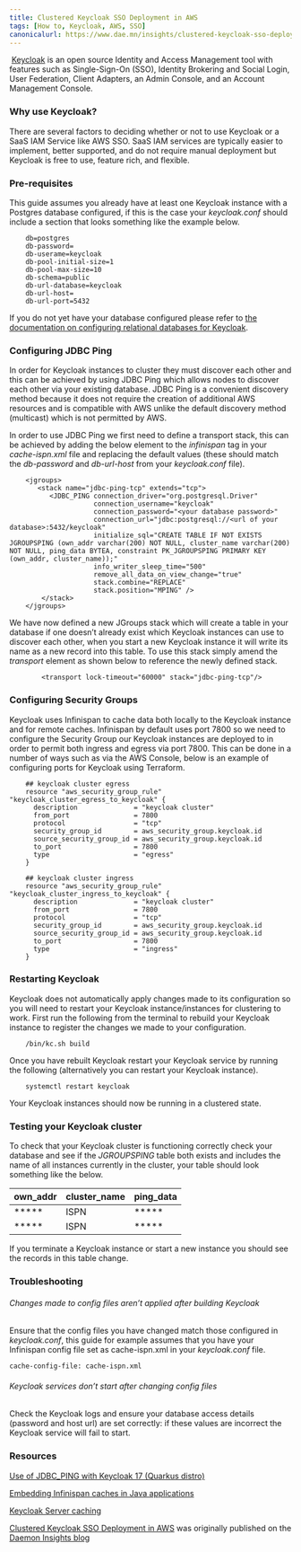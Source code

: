 ```yaml
---
title: Clustered Keycloak SSO Deployment in AWS
tags: [How to, Keycloak, AWS, SSO]
canonicalurl: https://www.dae.mn/insights/clustered-keycloak-sso-deployment-in-aws
---
```


 [Keycloak](http://www.keycloak.org/) is an open source Identity and Access Management tool with features such as Single-Sign-On (SSO), Identity Brokering and Social Login, User Federation, Client Adapters, an Admin Console, and an Account Management Console.

### Why use Keycloak?

There are several factors to deciding whether or not to use Keycloak or a SaaS IAM Service like AWS SSO. SaaS IAM services are typically easier to implement, better supported, and do not require manual deployment but Keycloak is free to use, feature rich, and flexible.

### Pre-requisites

This guide assumes you already have at least one Keycloak instance with a Postgres database configured, if this is the case your _keycloak.conf_ should include a section that looks something like the example below.

```
    db=postgres
    db-password=
    db-userame=keycloak
    db-pool-initial-size=1
    db-pool-max-size=10
    db-schema=public
    db-url-database=keycloak
    db-url-host=
    db-url-port=5432
```
    

If you do not yet have your database configured please refer to [the documentation on configuring relational databases for Keycloak](https://www.keycloak.org/server/db).

### Configuring JDBC Ping

In order for Keycloak instances to cluster they must discover each other and this can be achieved by using JDBC Ping which allows nodes to discover each other via your existing database. JDBC Ping is a convenient discovery method because it does not require the creation of additional AWS resources and is compatible with AWS unlike the default discovery method (multicast) which is not permitted by AWS.

In order to use JDBC Ping we first need to define a transport stack, this can be achieved by adding the below element to the _infinispan_ tag in your _cache-ispn.xml_ file and replacing the default values (these should match the _db-password_ and _db-url-host_ from your _keycloak.conf_ file).

```
    <jgroups>
       <stack name="jdbc-ping-tcp" extends="tcp">
          <JDBC_PING connection_driver="org.postgresql.Driver"
                     connection_username="keycloak"
                     connection_password="<your database password>"
                     connection_url="jdbc:postgresql://<url of your database>:5432/keycloak"
                     initialize_sql="CREATE TABLE IF NOT EXISTS JGROUPSPING (own_addr varchar(200) NOT NULL, cluster_name varchar(200) NOT NULL, ping_data BYTEA, constraint PK_JGROUPSPING PRIMARY KEY (own_addr, cluster_name));"
                     info_writer_sleep_time="500"
                     remove_all_data_on_view_change="true"
                     stack.combine="REPLACE"
                     stack.position="MPING" />
        </stack>
    </jgroups>
```
    

We have now defined a new JGroups stack which will create a table in your database if one doesn’t already exist which Keycloak instances can use to discover each other, when you start a new Keycloak instance it will write its name as a new record into this table. To use this stack simply amend the _transport_ element as shown below to reference the newly defined stack.

```
        <transport lock-timeout="60000" stack="jdbc-ping-tcp"/>
```

### Configuring Security Groups

Keycloak uses Infinispan to cache data both locally to the Keycloak instance and for remote caches. Infinispan by default uses port 7800 so we need to configure the Security Group our Keycloak instances are deployed to in order to permit both ingress and egress via port 7800. This can be done in a number of ways such as via the AWS Console, below is an example of configuring ports for Keycloak using Terraform.

```
    ## keycloak cluster egress
    resource "aws_security_group_rule" "keycloak_cluster_egress_to_keycloak" {
      description              = "keycloak cluster"
      from_port                = 7800
      protocol                 = "tcp"
      security_group_id        = aws_security_group.keycloak.id
      source_security_group_id = aws_security_group.keycloak.id
      to_port                  = 7800
      type                     = "egress"
    }
    
    ## keycloak cluster ingress
    resource "aws_security_group_rule" "keycloak_cluster_ingress_to_keycloak" {
      description              = "keycloak cluster"
      from_port                = 7800
      protocol                 = "tcp"
      security_group_id        = aws_security_group.keycloak.id
      source_security_group_id = aws_security_group.keycloak.id
      to_port                  = 7800
      type                     = "ingress"
    }
```   

### Restarting Keycloak

Keycloak does not automatically apply changes made to its configuration so you will need to restart your Keycloak instance/instances for clustering to work. First run the following from the terminal to rebuild your Keycloak instance to register the changes we made to your configuration.

```
    /bin/kc.sh build
```

Once you have rebuilt Keycloak restart your Keycloak service by running the following (alternatively you can restart your Keycloak instance).

```
    systemctl restart keycloak
```

Your Keycloak instances should now be running in a clustered state.

### Testing your Keycloak cluster

To check that your Keycloak cluster is functioning correctly check your database and see if the _JGROUPSPING_ table both exists and includes the name of all instances currently in the cluster, your table should look something like the below.

    
|own_addr|cluster_name|ping_data|
|--------|------------|---------|
|*****   |ISPN        | *****   |
|*****   |ISPN        | *****   |

If you terminate a Keycloak instance or start a new instance you should see the records in this table change.

### Troubleshooting

###### Changes made to config files aren’t applied after building Keycloak

Ensure that the config files you have changed match those configured in _keycloak.conf_, this guide for example assumes that you have your Infinispan config file set as cache-ispn.xml in your _keycloak.conf_ file.

    cache-config-file: cache-ispn.xml

###### Keycloak services don’t start after changing config files

Check the Keycloak logs and ensure your database access details (password and host url) are set correctly: if these values are incorrect the Keycloak service will fail to start.

### Resources

[
Use of JDBC_PING with Keycloak 17 (Quarkus distro)](https://keycloak.discourse.group/t/use-of-jdbc-ping-with-keycloak-17-quarkus-distro/13571/29)

[Embedding Infinispan caches in Java applications](https://infinispan.org/docs/dev/titles/embedding/embedding.html#jgroups-cloud-discovery-protocols_cluster-transport)

[Keycloak Server caching](https://www.keycloak.org/server/caching)

[Clustered Keycloak SSO Deployment in AWS](https://www.dae.mn/insights/clustered-keycloak-sso-deployment-in-aws) was originally published on the [Daemon Insights blog](https://www.dae.mn/insights)

